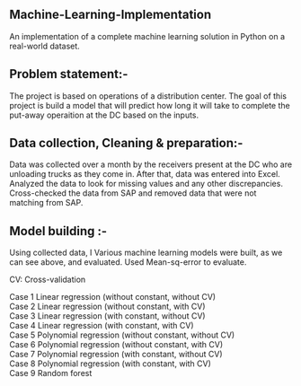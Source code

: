 ## Machine-Learning-Implementation

An implementation of a complete machine learning solution in Python on a real-world dataset. 

## Problem statement:-

The project is based on operations of a distribution center. The goal of this project is build a model that will predict how long it will take to complete the put-away operaition at the DC based on the inputs.

## Data collection, Cleaning & preparation:-

Data was collected over a month by the receivers present at the DC who are unloading trucks as they come in. After that, data was entered into Excel. Analyzed the data to look for missing values and any other discrepancies. Cross-checked the data from SAP and removed data that were not matching from SAP.  

## Model building :-

Using collected data, I 
Various machine learning models were built, as we can see above, and evaluated. Used Mean-sq-error to evaluate.




CV: Cross-validation

Case 1	Linear regression (without constant, without CV)		
Case 2	Linear regression (without constant, with CV)		
Case 3	Linear regression (with constant, without CV)		
Case 4	Linear regression (with constant, with CV)		
Case 5	Polynomial regression (without constant, without CV)		
Case 6	Polynomial regression (without constant, with CV)		
Case 7	Polynomial regression (with constant, without CV)		
Case 8	Polynomial regression (with constant, with CV)		
Case 9	Random forest		
			

